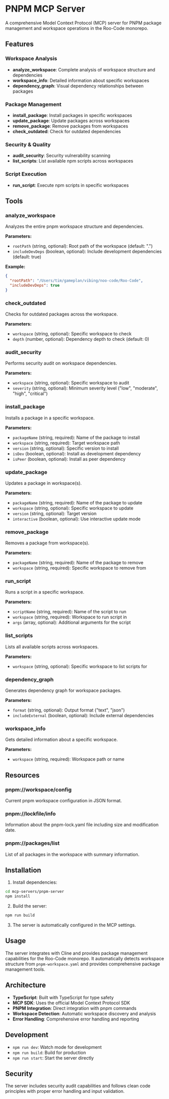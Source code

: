 # PNPM MCP Server

A comprehensive Model Context Protocol (MCP) server for PNPM package management and workspace operations in the Roo-Code monorepo.

## Features

### Workspace Analysis
- **analyze_workspace**: Complete analysis of workspace structure and dependencies
- **workspace_info**: Detailed information about specific workspaces
- **dependency_graph**: Visual dependency relationships between packages

### Package Management
- **install_package**: Install packages in specific workspaces
- **update_package**: Update packages across workspaces
- **remove_package**: Remove packages from workspaces
- **check_outdated**: Check for outdated dependencies

### Security & Quality
- **audit_security**: Security vulnerability scanning
- **list_scripts**: List available npm scripts across workspaces

### Script Execution
- **run_script**: Execute npm scripts in specific workspaces

## Tools

### analyze_workspace
Analyzes the entire pnpm workspace structure and dependencies.

**Parameters:**
- `rootPath` (string, optional): Root path of the workspace (default: ".")
- `includeDevDeps` (boolean, optional): Include development dependencies (default: true)

**Example:**
```json
{
  "rootPath": "/Users/tim/gameplan/vibing/noo-code/Roo-Code",
  "includeDevDeps": true
}
```

### check_outdated
Checks for outdated packages across the workspace.

**Parameters:**
- `workspace` (string, optional): Specific workspace to check
- `depth` (number, optional): Dependency depth to check (default: 0)

### audit_security
Performs security audit on workspace dependencies.

**Parameters:**
- `workspace` (string, optional): Specific workspace to audit
- `severity` (string, optional): Minimum severity level ("low", "moderate", "high", "critical")

### install_package
Installs a package in a specific workspace.

**Parameters:**
- `packageName` (string, required): Name of the package to install
- `workspace` (string, required): Target workspace path
- `version` (string, optional): Specific version to install
- `isDev` (boolean, optional): Install as development dependency
- `isPeer` (boolean, optional): Install as peer dependency

### update_package
Updates a package in workspace(s).

**Parameters:**
- `packageName` (string, required): Name of the package to update
- `workspace` (string, optional): Specific workspace to update
- `version` (string, optional): Target version
- `interactive` (boolean, optional): Use interactive update mode

### remove_package
Removes a package from workspace(s).

**Parameters:**
- `packageName` (string, required): Name of the package to remove
- `workspace` (string, required): Specific workspace to remove from

### run_script
Runs a script in a specific workspace.

**Parameters:**
- `scriptName` (string, required): Name of the script to run
- `workspace` (string, required): Workspace to run script in
- `args` (array, optional): Additional arguments for the script

### list_scripts
Lists all available scripts across workspaces.

**Parameters:**
- `workspace` (string, optional): Specific workspace to list scripts for

### dependency_graph
Generates dependency graph for workspace packages.

**Parameters:**
- `format` (string, optional): Output format ("text", "json")
- `includeExternal` (boolean, optional): Include external dependencies

### workspace_info
Gets detailed information about a specific workspace.

**Parameters:**
- `workspace` (string, required): Workspace path or name

## Resources

### pnpm://workspace/config
Current pnpm workspace configuration in JSON format.

### pnpm://lockfile/info
Information about the pnpm-lock.yaml file including size and modification date.

### pnpm://packages/list
List of all packages in the workspace with summary information.

## Installation

1. Install dependencies:
```bash
cd mcp-servers/pnpm-server
npm install
```

2. Build the server:
```bash
npm run build
```

3. The server is automatically configured in the MCP settings.

## Usage

The server integrates with Cline and provides package management capabilities for the Roo-Code monorepo. It automatically detects workspace structure from `pnpm-workspace.yaml` and provides comprehensive package management tools.

## Architecture

- **TypeScript**: Built with TypeScript for type safety
- **MCP SDK**: Uses the official Model Context Protocol SDK
- **PNPM Integration**: Direct integration with pnpm commands
- **Workspace Detection**: Automatic workspace discovery and analysis
- **Error Handling**: Comprehensive error handling and reporting

## Development

- `npm run dev`: Watch mode for development
- `npm run build`: Build for production
- `npm run start`: Start the server directly

## Security

The server includes security audit capabilities and follows clean code principles with proper error handling and input validation.

